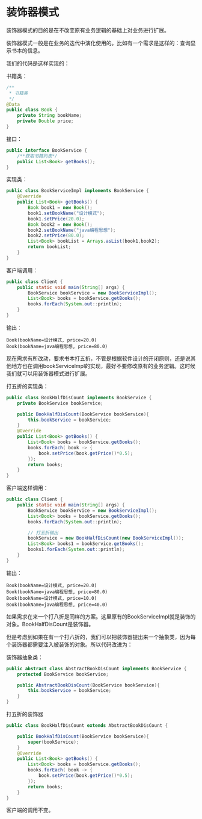 # 装饰器模式

装饰器模式的目的是在不改变原有业务逻辑的基础上对业务进行扩展。

装饰器模式一般是在业务的迭代中演化使用的。比如有一个需求是这样的：查询显示书本的信息。

我们的代码是这样实现的：

书籍类：

```java
/**
 * 书籍类
 */
@Data
public class Book {
    private String bookName;
    private Double price;
}
```

接口：

```java
public interface BookService {
    /**获取书籍列表*/
    public List<Book> getBooks();
}
```

实现类：

```java
public class BookServiceImpl implements BookService {
    @Override
    public List<Book> getBooks() {
        Book book1 = new Book();
        book1.setBookName("设计模式");
        book1.setPrice(20.0);
        Book book2 = new Book();
        book2.setBookName("java编程思想");
        book2.setPrice(80.0);
        List<Book> bookList = Arrays.asList(book1,book2);
        return bookList;
    }
}
```

客户端调用：

```java
public class Client {
    public static void main(String[] args) {
        BookService bookService = new BookServiceImpl();
        List<Book> books = bookService.getBooks();
        books.forEach(System.out::println);
    }
}
```

输出：

```less
Book(bookName=设计模式, price=20.0)
Book(bookName=java编程思想, price=80.0)
```

现在需求有所改动，要求书本打五折，不管是根据软件设计的开闭原则，还是说其他地方也在调用bookServiceImpl的实现，最好不要修改原有的业务逻辑。这时候我们就可以用装饰器模式进行扩展。

打五折的实现类：

```java
public class BookHalfDisCount implements BookService {
    private BookService bookService;

    public BookHalfDisCount(BookService bookService){
        this.bookService = bookService;
    }
    @Override
    public List<Book> getBooks() {
        List<Book> books = bookService.getBooks();
        books.forEach( book -> {
            book.setPrice(book.getPrice()*0.5);
        });
        return books;
    }
}
```

客户端这样调用：

```java
public class Client {
    public static void main(String[] args) {
        BookService bookService = new BookServiceImpl();
        List<Book> books = bookService.getBooks();
        books.forEach(System.out::println);

        // 打五折输出
        bookService = new BookHalfDisCount(new BookServiceImpl());
        List<Book> books1 = bookService.getBooks();
        books1.forEach(System.out::println);
    }
}
```

输出：

```less
Book(bookName=设计模式, price=20.0)
Book(bookName=java编程思想, price=80.0)
Book(bookName=设计模式, price=10.0)
Book(bookName=java编程思想, price=40.0)
```

如果需求在来一个打八折是同样的方案。这里原有的BookServiceImpl就是装饰的对象。BookHalfDisCount是装饰器。

但是考虑到如果在有一个打八折的，我们可以把装饰器提出来一个抽象类，因为每个装饰器都需要注入被装饰的对象。所以代码改进为：

装饰器抽象类：

```java
public abstract class AbstractBookDisCount implements BookService {
    protected BookService bookService;

    public AbstractBookDisCount(BookService bookService){
        this.bookService = bookService;
    }
}
```

打五折的装饰器

```java
public class BookHalfDisCount extends AbstractBookDisCount {

    public BookHalfDisCount(BookService bookService){
        super(bookService);
    }
    @Override
    public List<Book> getBooks() {
        List<Book> books = bookService.getBooks();
        books.forEach( book -> {
            book.setPrice(book.getPrice()*0.5);
        });
        return books;
    }
}
```

客户端的调用不变。